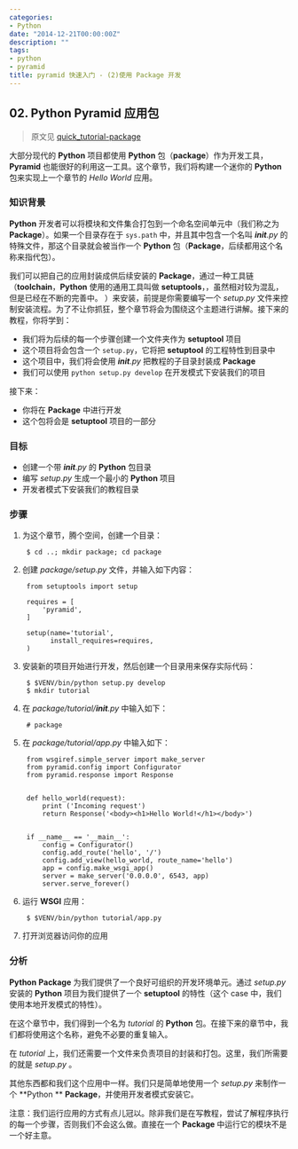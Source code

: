 ```yaml
---
categories:
- Python
date: "2014-12-21T00:00:00Z"
description: ""
tags:
- python
- pyramid
title: pyramid 快速入门 - (2)使用 Package 开发
---
```


## 02. **Python** **Pyramid** 应用包

> 原文见 [quick_tutorial-package](http://docs.pylonsproject.org/projects/pyramid/en/latest/quick_tutorial/package.html)

大部分现代的 **Python** 项目都使用 **Python** 包（**package**）作为开发工具，**Pyramid** 也能很好的利用这一工具。这个章节，我们将构建一个迷你的 **Python** 包来实现上一个章节的 *Hello World* 应用。

### 知识背景

**Python** 开发者可以将模块和文件集合打包到一个命名空间单元中（我们称之为 **Package**）。如果一个目录存在于 `sys.path` 中，并且其中包含一个名叫 *__init__.py* 的特殊文件，那这个目录就会被当作一个 **Python** 包（**Package**，后续都用这个名称来指代包）。

我们可以把自己的应用封装成供后续安装的 **Package**，通过一种工具链（**toolchain**，**Python** 使用的通用工具叫做 **setuptools**，，虽然相对较为混乱，但是已经在不断的完善中。 ）来安装，前提是你需要编写一个 *setup.py* 文件来控制安装流程。为了不让你抓狂，整个章节将会为围绕这个主题进行讲解。接下来的教程，你将学到：

* 我们将为后续的每一个步骤创建一个文件夹作为 **setuptool** 项目
* 这个项目将会包含一个 `setup.py`，它将把 **setuptool** 的工程特性到目录中
* 这个项目中，我们将会使用 *__init__.py* 把教程的子目录封装成 **Package**
* 我们可以使用 `python setup.py develop` 在开发模式下安装我们的项目

接下来：

* 你将在 **Package** 中进行开发
* 这个包将会是 **setuptool** 项目的一部分

### 目标

* 创建一个带 *__init__.py* 的 **Python** 包目录
* 编写 *setup.py* 生成一个最小的 **Python** 项目
* 开发者模式下安装我们的教程目录

### 步骤

1. 为这个章节，腾个空间，创建一个目录：

		$ cd ..; mkdir package; cd package
	 
2. 创建 *package/setup.py* 文件，并输入如下内容：

		from setuptools import setup
		
		requires = [
		    'pyramid',
		]
		
		setup(name='tutorial',
		      install_requires=requires,
		)
		
3. 安装新的项目开始进行开发，然后创建一个目录用来保存实际代码：
	
		$ $VENV/bin/python setup.py develop
		$ mkdir tutorial

4. 在 *package/tutorial/__init__.py* 中输入如下：
		
		# package
		
5. 在 *package/tutorial/app.py* 中输入如下：
		
		from wsgiref.simple_server import make_server
		from pyramid.config import Configurator
		from pyramid.response import Response
		
		
		def hello_world(request):
		    print ('Incoming request')
		    return Response('<body><h1>Hello World!</h1></body>')
		
		
		if __name__ == '__main__':
		    config = Configurator()
		    config.add_route('hello', '/')
		    config.add_view(hello_world, route_name='hello')
		    app = config.make_wsgi_app()
		    server = make_server('0.0.0.0', 6543, app)
		    server.serve_forever()
		    
6. 运行 **WSGI** 应用：
		
		$ $VENV/bin/python tutorial/app.py
		
7. 打开浏览器访问你的应用

### 分析

**Python** **Package** 为我们提供了一个良好可组织的开发环境单元。通过 *setup.py* 安装的 **Python** 项目为我们提供了一个 **setuptool** 的特性（这个 case 中，我们使用本地开发模式的特性）。

在这个章节中，我们得到一个名为 *tutorial* 的 **Python** 包。在接下来的章节中，我们都将使用这个名称，避免不必要的重复输入。

在 *tutorial* 上，我们还需要一个文件来负责项目的封装和打包。这里，我们所需要的就是 *setup.py* 。

其他东西都和我们这个应用中一样。我们只是简单地使用一个 *setup.py* 来制作一个 **Python ** **Package**，并使用开发者模式安装它。

注意：我们运行应用的方式有点儿冠以。除非我们是在写教程，尝试了解程序执行的每一个步骤，否则我们不会这么做。直接在一个 **Package** 中运行它的模块不是一个好主意。
